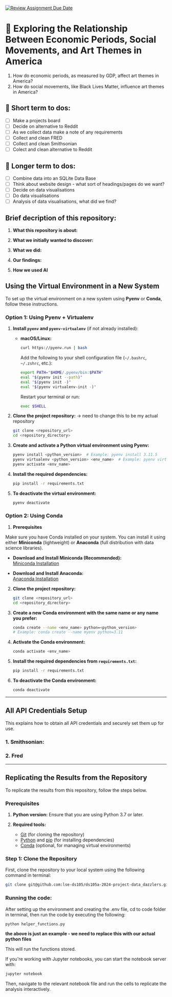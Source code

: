 [![Review Assignment Due Date](https://classroom.github.com/assets/deadline-readme-button-22041afd0340ce965d47ae6ef1cefeee28c7c493a6346c4f15d667ab976d596c.svg)](https://classroom.github.com/a/_SwzfpU1)

# 🎨 Exploring the Relationship Between Economic Periods, Social Movements, and Art Themes in America
1. How do economic periods, as measured by GDP, affect art themes in America?
2. How do social movements, like Black Lives Matter, influence art themes in America?

## 🎨 Short term to dos:
 - [ ] Make a projects board
 - [ ] Decide on alternative to Reddit
 - [ ] As we collect data make a note of any requirements 
 - [ ] Collect and clean FRED
 - [ ] Collect and clean Smithsonian
 - [ ] Colect and clean alternative to Reddit

## 🎨 Longer term to dos:
 - [ ] Combine data into an SQLite Data Base
 - [ ] Think about website design - what sort of headings/pages do we want?
 - [ ] Decide on data visualisations
 - [ ] Do data visualisations
 - [ ] Analysis of data visualisations, what did we find?

## Brief decription of this repository:
1. **What this repository is about:**

2. **What we initially wanted to discover:**

3. **What we did:**

4. **Our findings:**

5. **How we used AI**


## Using the Virtual Environment in a New System

To set up the virtual environment on a new system using **Pyenv** or **Conda**, follow these instructions.


### **Option 1: Using Pyenv + Virtualenv**

1. **Install `pyenv` and `pyenv-virtualenv`** (if not already installed):
   - **macOS/Linux:**  
     ```bash
     curl https://pyenv.run | bash
     ```
     Add the following to your shell configuration file (`~/.bashrc`, `~/.zshrc`, etc.):
     ```bash
     export PATH="$HOME/.pyenv/bin:$PATH"
     eval "$(pyenv init --path)"
     eval "$(pyenv init -)"
     eval "$(pyenv virtualenv-init -)"
     ```
     Restart your terminal or run:
     ```bash
     exec $SHELL
     ```

2. **Clone the project repository:** -> need to change this to be my actual repository
    ```bash
    git clone <repository_url>
    cd <repository_directory>
    ```

3. **Create and activate a Python virtual environment using Pyenv:**
    ```bash
    pyenv install <python_version>  # Example: pyenv install 3.11.5
    pyenv virtualenv <python_version> <env_name>  # Example: pyenv virtualenv 3.11.5 myenv
    pyenv activate <env_name>
    ```
4. **Install the required dependencies:**
    ```bash
    pip install -r requirements.txt
    ```

5. **To deactivate the virtual environment:**
    ```bash
    pyenv deactivate
    ```


### **Option 2: Using Conda**

1. **Prerequisites**

Make sure you have Conda installed on your system. You can install it using either **Miniconda** (lightweight) or **Anaconda** (full distribution with data science libraries).

- **Download and Install Miniconda (Recommended):**  
  [Miniconda Installation](https://docs.conda.io/en/latest/miniconda.html)

- **Download and Install Anaconda:**  
  [Anaconda Installation](https://www.anaconda.com/products/distribution)


2. **Clone the project repository:**
    ```bash
    git clone <repository_url>
    cd <repository_directory>
    ```

3. **Create a new Conda environment with the same name or any name you prefer:**
    ```bash
    conda create --name <env_name> python=<python_version>
    # Example: conda create --name myenv python=3.11
    ```

4. **Activate the Conda environment:**
    ```bash
    conda activate <env_name>
    ```

5. **Install the required dependencies from `requirements.txt`:**
    ```bash
    pip install -r requirements.txt
    ```
6. **To deactivate the Conda environment:**
    ```bash
    conda deactivate
    ```

---

## All API Credentials Setup

This explains how to obtain all API credentials and securely set them up for use.

### 1. Smithsonian:





### 2. Fred


---

## Replicating the Results from the Repository

To replicate the results from this repository, follow the steps below.

### Prerequisites

1. **Python version:** Ensure that you are using Python 3.7 or later.

2. **Required tools:** 
   - [Git](https://git-scm.com/) (for cloning the repository)
   - [Python](https://www.python.org/downloads/) and [pip](https://pip.pypa.io/en/stable/) (for installing dependencies)
   - [Conda](https://docs.conda.io/projects/conda/en/latest/index.html) (optional, for managing virtual environments)

### Step 1: Clone the Repository

First, clone the repository to your local system using the following command in terminal:

```bash
git clone git@github.com:lse-ds105/ds105a-2024-project-data_dazzlers.git
```

### Running the code:

After setting up the environment and creating the .env file, cd to code folder in terminal, then run the code by executing the following:

```bash
python helper_functions.py
```
**the above is just an example - we need to replace this with our actual python files**

This will run the functions stored.

If you're working with Jupyter notebooks, you can start the notebook server with:

```bash
jupyter notebook
```

Then, navigate to the relevant notebook file and run the cells to replicate the analysis interactively.



